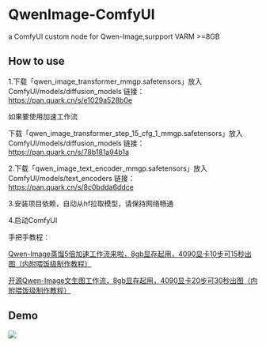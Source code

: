 # QwenImage-ComfyUI
a ComfyUI custom node for Qwen-Image,surpport VARM >=8GB
## How to use
1.下载「qwen_image_transformer_mmgp.safetensors」放入ComfyUI/models/diffusion_models
链接：https://pan.quark.cn/s/e1029a528b0e

如果要使用加速工作流

下载「qwen_image_transformer_step_15_cfg_1_mmgp.safetensors」放入ComfyUI/models/diffusion_models
链接：https://pan.quark.cn/s/78b181a94b1a

2.下载「qwen_image_text_encoder_mmgp.safetensors」放入ComfyUI/models/text_encoders
链接：https://pan.quark.cn/s/8c0bdda6ddce

3.安装项目依赖，自动从hf拉取模型，请保持网络畅通

4.启动ComfyUI


手把手教程：

[Qwen-Image蒸馏5倍加速工作流来啦，8gb显存起用，4090显卡10步可15秒出图（内附喂饭级制作教程）](https://mp.weixin.qq.com/s/kqSdi7R_-O23mex8HaKd2A)

[开源Qwen-Image文生图工作流，8gb显存起用，4090显卡20步可30秒出图（内附喂饭级制作教程）](https://mp.weixin.qq.com/s/iSWBHeqcGWDusZA8hlD6EA)


## Demo
![](https://github.com/user-attachments/assets/9bed83a4-74e0-4cea-b3b1-59c653e7cde6)
